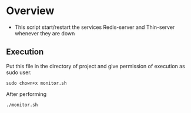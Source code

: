 # Overview

- This script start/restart the services Redis-server and Thin-server whenever they are down   

## Execution

Put this file in the directory of project and give permission of execution as sudo user. 

```shell
sudo chown+x monitor.sh
```

After performing

```shell
./monitor.sh
```
